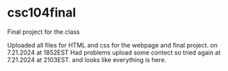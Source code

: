 # csc104final
Final project for the class

Uploaded all files for HTML and css for the webpage and final project. on 7.21.2024 at 1852EST
Had problems upload some contect so tried again at 7.21.2024 at 2103EST. and looks like everything is here.
